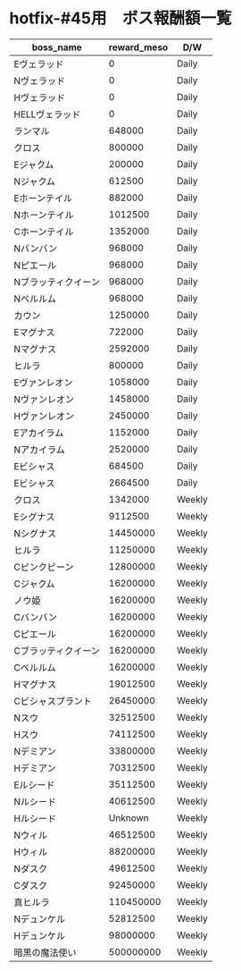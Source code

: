 # hotfix-#45用　ボス報酬額一覧

|  boss_name  |  reward_meso  | D/W |
| ---- | ---- | ---- |
| Eヴェラッド | 0 | Daily |
| Nヴェラッド | 0 | Daily |
| Hヴェラッド | 0 | Daily |
| HELLヴェラッド | 0 | Daily |
| ランマル | 648000 | Daily |
| クロス | 800000 | Daily |
| Eジャクム | 200000 | Daily |
| Nジャクム | 612500 | Daily |
| Eホーンテイル | 882000 | Daily |
| Nホーンテイル | 1012500 | Daily |
| Cホーンテイル | 1352000 | Daily |
| Nバンバン | 968000 | Daily |
| Nピエール | 968000 | Daily |
| Nブラッティクイーン | 968000 | Daily |
| Nベルルム| 968000 | Daily |
| カウン | 1250000 | Daily |
| Eマグナス | 722000 | Daily |
| Nマグナス | 2592000 | Daily |
| ヒルラ | 800000 | Daily |
| Eヴァンレオン | 1058000 | Daily |
| Nヴァンレオン | 1458000 | Daily |
| Hヴァンレオン | 2450000 | Daily |
| Eアカイラム | 1152000 | Daily |
| Nアカイラム | 2520000 | Daily |
| Eビシャス | 684500 | Daily |
| Eビシャス | 2664500 | Daily |
| クロス | 1342000 | Weekly |
| Eシグナス | 9112500 | Weekly |
| Nシグナス | 14450000 | Weekly |
| ヒルラ | 11250000 | Weekly |
| Cピンクビーン | 12800000 | Weekly |
| Cジャクム | 16200000 | Weekly |
| ノウ姫 | 16200000 | Weekly |
| Cバンバン | 16200000 | Weekly |
| Cピエール | 16200000 | Weekly |
| Cブラッティクイーン | 16200000 | Weekly |
| Cベルルム | 16200000 | Weekly |
| Hマグナス | 19012500 | Weekly |
| Cビシャスプラント | 26450000 | Weekly |
| Nスウ | 32512500 | Weekly |
| Hスウ | 74112500 | Weekly |
| Nデミアン | 33800000 | Weekly |
| Hデミアン | 70312500 | Weekly |
| Eルシード | 35112500 | Weekly |
| Nルシード | 40612500 | Weekly |
| Hルシード | Unknown | Weekly |
| Nウィル | 46512500 | Weekly |
| Hウィル | 88200000 | Weekly |
| Nダスク | 49612500 | Weekly |
| Cダスク | 92450000 | Weekly |
| 真ヒルラ | 110450000 | Weekly |
| Nデュンケル | 52812500 | Weekly |
| Hデュンケル | 98000000 | Weekly |
| 暗黒の魔法使い | 500000000 | Weekly |

